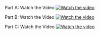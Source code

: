 Part A: Watch the Video
[![Watch the video](https://i9.ytimg.com/vi/Hq_73DJL58U/mqdefault.jpg?v=67afa17a&sqp=CMDBvr0G&rs=AOn4CLA0qIegP2y5P9q8xKMO-OzOXLf25w)](https://youtu.be/Hq_73DJL58U)


Part B: Watch the Video
[![Watch the video](https://i9.ytimg.com/vi_webp/Jn9eykpw0NQ/mqdefault.webp?v=67afa29b&sqp=CJjGvr0G&rs=AOn4CLCu0yaFPm2NVQ0YWo8vtN5uDYGQ8w)](https://youtu.be/Jn9eykpw0NQ)

Part C: Watch the Video
[![Watch the video](https://i9.ytimg.com/vi_webp/DJgCDB717Pg/mqdefault.webp?v=67afa307&sqp=CJjGvr0G&rs=AOn4CLAmPRhxu2irowLi68MpyQuksEcRWw)](https://youtu.be/DJgCDB717Pg)
